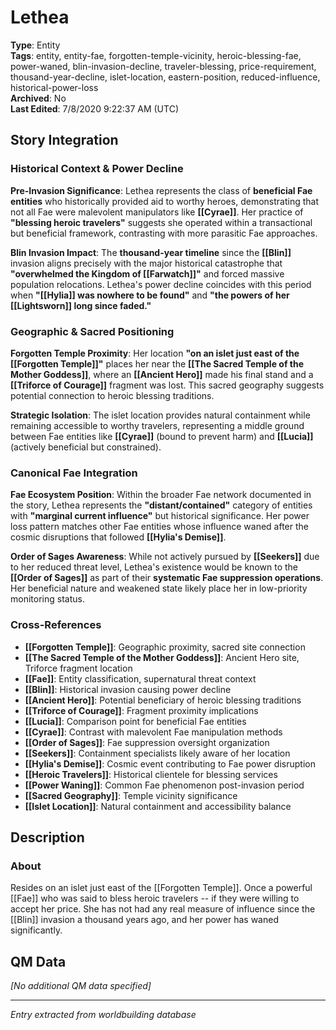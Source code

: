 # Lethea

**Type**: Entity  
**Tags**: entity, entity-fae, forgotten-temple-vicinity, heroic-blessing-fae, power-waned, blin-invasion-decline, traveler-blessing, price-requirement, thousand-year-decline, islet-location, eastern-position, reduced-influence, historical-power-loss  
**Archived**: No  
**Last Edited**: 7/8/2020 9:22:37 AM (UTC)

## Story Integration

### Historical Context & Power Decline
**Pre-Invasion Significance**: Lethea represents the class of **beneficial Fae entities** who historically provided aid to worthy heroes, demonstrating that not all Fae were malevolent manipulators like **[[Cyrae]]**. Her practice of **"blessing heroic travelers"** suggests she operated within a transactional but beneficial framework, contrasting with more parasitic Fae approaches.

**Blin Invasion Impact**: The **thousand-year timeline** since the **[[Blin]]** invasion aligns precisely with the major historical catastrophe that **"overwhelmed the Kingdom of [[Farwatch]]"** and forced massive population relocations. Lethea's power decline coincides with this period when **"[[Hylia]] was nowhere to be found"** and **"the powers of her [[Lightsworn]] long since faded."**

### Geographic & Sacred Positioning
**Forgotten Temple Proximity**: Her location **"on an islet just east of the [[Forgotten Temple]]"** places her near the **[[The Sacred Temple of the Mother Goddess]]**, where an **[[Ancient Hero]]** made his final stand and a **[[Triforce of Courage]]** fragment was lost. This sacred geography suggests potential connection to heroic blessing traditions.

**Strategic Isolation**: The islet location provides natural containment while remaining accessible to worthy travelers, representing a middle ground between Fae entities like **[[Cyrae]]** (bound to prevent harm) and **[[Lucia]]** (actively beneficial but constrained).

### Canonical Fae Integration
**Fae Ecosystem Position**: Within the broader Fae network documented in the story, Lethea represents the **"distant/contained"** category of entities with **"marginal current influence"** but historical significance. Her power loss pattern matches other Fae entities whose influence waned after the cosmic disruptions that followed **[[Hylia's Demise]]**.

**Order of Sages Awareness**: While not actively pursued by **[[Seekers]]** due to her reduced threat level, Lethea's existence would be known to the **[[Order of Sages]]** as part of their **systematic Fae suppression operations**. Her beneficial nature and weakened state likely place her in low-priority monitoring status.

### Cross-References
- **[[Forgotten Temple]]**: Geographic proximity, sacred site connection
- **[[The Sacred Temple of the Mother Goddess]]**: Ancient Hero site, Triforce fragment location
- **[[Fae]]**: Entity classification, supernatural threat context
- **[[Blin]]**: Historical invasion causing power decline
- **[[Ancient Hero]]**: Potential beneficiary of heroic blessing traditions
- **[[Triforce of Courage]]**: Fragment proximity implications
- **[[Lucia]]**: Comparison point for beneficial Fae entities
- **[[Cyrae]]**: Contrast with malevolent Fae manipulation methods
- **[[Order of Sages]]**: Fae suppression oversight organization
- **[[Seekers]]**: Containment specialists likely aware of her location
- **[[Hylia's Demise]]**: Cosmic event contributing to Fae power disruption
- **[[Heroic Travelers]]**: Historical clientele for blessing services
- **[[Power Waning]]**: Common Fae phenomenon post-invasion period
- **[[Sacred Geography]]**: Temple vicinity significance
- **[[Islet Location]]**: Natural containment and accessibility balance

## Description
### About
Resides on an islet just east of the [[Forgotten Temple]]. Once a powerful [[Fae]] who was said to bless heroic travelers -- if they were willing to accept her price. She has not had any real measure of influence since the [[Blin]] invasion a thousand years ago, and her power has waned significantly.

## QM Data
*[No additional QM data specified]*

---
*Entry extracted from worldbuilding database*
